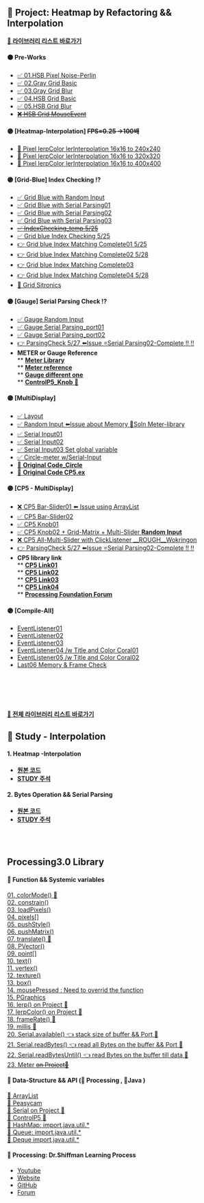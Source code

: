 ## 🎯 Project: Heatmap by Refactoring && Interpolation   
[ **:large_blue_circle: 라이브러리 리스트 바로가기**](#processing30-library)  

#### 🟠 Pre-Works  
* [:white_check_mark: 01.HSB Pixel Noise-Perlin](https://github.com/minchjung/processing3.0/commit/5eb564780b49d74e4ba613e2fb4b23739890c62a)  
* [:white_check_mark: 02.Gray Grid Basic](https://github.com/minchjung/processing3.0/commit/f6dd84972d2e8de67d7b1a5367915c430f357d53)  
* [:white_check_mark: 03.Gray Grid Blur](https://github.com/minchjung/processing3.0/commit/a1ec1397cc06c6f0cd924a4250b7550ac959cce8)  
* [:white_check_mark: 04.HSB Grid Basic](https://github.com/minchjung/processing3.0/commit/88a08d6d1a308f5b0ecf8a9aaf70f3be180f5891)   
* [:white_check_mark: 05.HSB Grid Blur](https://github.com/minchjung/processing3.0/commit/9ac638407579eb7f734a2da2a06462141cb32af4)  
* [~~:x: HSB Grid MouseEvent~~](https://github.com/minchjung/processing3.0/commit/a258af83b770b330eec3ff04bf2abfa14688b81b)  
#### 🟣 [Heatmap-Interpolation]    ~~FPS=0.25 ->100배~~
* [:balloon: Pixel lerpColor lerInterpolation 16x16 to 240x240](https://github.com/minchjung/processing3.0/commit/01221a6c4aad188f886cc5b4699cd3ed9a4c4985)  
* [:balloon: Pixel lerpColor lerInterpolation 16x16 to 320x320](https://github.com/minchjung/processing3.0/commit/10891942edd978d1e93fdf007e40d6474c53ba1a)    
* [:balloon: Pixel lerpColor lerInterpolation 16x16 to 400x400](https://github.com/minchjung/processing3.0/commit/c26e4a2f49e489497fdf838975d4bacb418cc3cc)    

#### 🟣 [Grid-Blue] Index Checking ⁉️    
* [:white_check_mark: Grid Blue with Random Input](https://github.com/minchjung/processing3.0/commit/4062ccdd8389fe838efb2d272532538fa0192eaa)  
* [:white_check_mark: Grid Blue with Serial Parsing01](https://github.com/minchjung/processing3.0/commit/cdbf3628de6a8c12950a15dee3f85843e55f9955)  
* [:white_check_mark: Grid Blue with Serial Parsing02](https://github.com/minchjung/processing3.0/commit/79d615e1bf78aa0f8a8141ca9ec017aff3ac6e23)    
* [:white_check_mark: Grid Blue with Serial Parsing03](https://github.com/minchjung/processing3.0/commit/bda92501fc080e658dc1f2e9951688c21d3374e3)  
* [~~:white_check_mark: IndexChecking_temp 5/25~~](https://github.com/minchjung/processing3.0/commit/452e29d405e0d75bf6418eba16ff23773aade6e6)
* [:white_check_mark: Grid blue Index Checking 5/25](https://github.com/minchjung/processing3.0/commit/0f10fcf92f51f93c3da9af628ea0f8f928a2875e)  
* [:point_right: Grid blue Index Matching Complete01 5/25](https://github.com/minchjung/processing3.0/commit/b9df2222b3c4c5a6e57315e8677a1753d99ef52e)   
* [:point_right: Grid blue Index Matching Complete02 5/28](https://github.com/minchjung/processing3.0/blob/352086ec07c38ed1da7e9444c9090785292f2681/Serial_index03/Serial_index03.pde)  
* [:point_right: Grid blue Index Matching Complete03](https://github.com/minchjung/processing3.0/commit/c561ef65407d5c0d8df9b9b3e61022dccd15ff94)  
* [:point_right: Grid blue Index Matching Complete04 5/28](https://github.com/minchjung/processing3.0/commit/970fe0f0ba795901cb1e8b05fd848b318cbae1b4)  
* [:balloon: Grid Sitronics](https://github.com/minchjung/processing3.0/commit/846b601b57906bcac59a7ee833bdcda8afcb9197)  

#### 🟣 [Gauge]   Serial Parsing Check :interrobang:  
* [:white_check_mark: Gauge Random Input](https://githu:heavy_exclamation_mark:b.com/minchjung/processing3.0/commit/ebace53341075796a0de1eeaedff14f743d48062)  
* [:white_check_mark: Gauge Serial Parsing_port01](https://github.com/minchjung/processing3.0/commit/473a128a60ee23fb21d83480c4e9e58611c1a5ff)  
* [:white_check_mark: Gauge Serial Parsing_port02](https://github.com/minchjung/processing3.0/commit/1834204652348db8372770da4412a3166e1a212f)  
* [👉 ParsingCheck 5/27 ⬅️Issue =Serial Parsing02-Complete :bangbang: :bangbang:](https://github.com/minchjung/processing3.0/commit/a854633ae17bcbc389ed383aa67112cbcf41d74d)  
* __METER or Gauge Reference__     
** [**Meter Library**](https://github.com/L3Dnam/Professional-Gauges-with-Processing)  
** [**Meter reference**](https://thenewstack.io/off-the-shelf-hacker-use-processings-meter-library-to-build-gauges/)    
** [**Gauge different one**](https://github.com/BillKujawa/meter)  
** [**ControlP5_Knob** 🎯](https://awesomeopensource.com/project/sojamo/controlp5#controllers)  

#### 🟣 [MultiDisplay]  
* [:white_check_mark: Layout](https://github.com/minchjung/processing3.0/commit/6a535f6693d6be9fb1b67593bec32c6421030e0e)   
* [:white_check_mark: Random Input ⬅️Issue about Memory 📑Soln Meter-library](https://github.com/minchjung/processing3.0/commit/fcad487824c4f115f8d37043640a99223c0192fa)  
* [:white_check_mark: Serial Input01](https://github.com/minchjung/processing3.0/commit/d66de55d7f21ebbff9137a418a2aa0b65938a6e3)    
* [✅ Serial Input02](https://github.com/minchjung/processing3.0/commit/571b36968dd9b7f08bafb403942223f8b9c4550c)      
* [✅ Serial Input03 Set global variable](https://github.com/minchjung/processing3.0/commit/3804a5d697be3829adddd344ae680be8a8f7a676)       
* [✅ Circle-meter w/Serial-Input](https://github.com/minchjung/processing3.0/commit/662bbc25b0391d42e2d0eee5192aecf0a0d34e99)  
* [:apple: __Original Code_Circle__](https://github.com/minchjung/processing3.0/commit/5f6daa1840eb48475d37ed77693a36dd85044a7b)   
* [:apple: __Original Code CP5.ex__](https://github.com/minchjung/processing3.0/commit/be80c95e5c6214d8937085c14cb74d8f7fea5c2e)      

#### 🟣 [CP5 - MultiDisplay]
* [:x: CP5 Bar-Slider01 ⬅️ Issue using ArrayList](https://github.com/minchjung/processing3.0/commit/a883cce7293f9e10449b8b0a8f1d82d3e2f175ef)
* [✅ CP5 Bar-Slider02](https://github.com/minchjung/processing3.0/commit/e0403eba5106cc9e3a1d3e9e24a6c701096ff983)  
* [✅ CP5 Knob01](https://github.com/minchjung/processing3.0/commit/fafdac4ff132e402dba00fedc9ed177dc2bbb502)  
* [✅ CP5 Knob02 + Grid-Matrix + Multi-Slider __Random Input__](https://github.com/minchjung/processing3.0/commit/643b0f6f0a06065b676697f5f30fceca88b6b5e1)  
* [:x: CP5 All-Multi-Slider with ClickListener __ROUGH__Wokringon](https://github.com/minchjung/processing3.0/blob/0094290aa79c622140c6c6d2c4ab4b35162278c3/Cp5_COM_Port02/Cp5_COM_Port02.pde)  
* [👉 ParsingCheck 5/27 ⬅️Issue =Serial Parsing02-Complete :bangbang: :bangbang:](https://github.com/minchjung/processing3.0/commit/a854633ae17bcbc389ed383aa67112cbcf41d74d)  
* __CP5 library link__  
** [__CP5 Link01__](https://awesomeopensource.com/project/sojamo/controlp5#events)  
** [__CP5 Link02__](http://www.sojamo.de/libraries/controlP5/#examples)  
** [__CP5 Link03__](https://github.com/sojamo/controlp5/issues?page=3&q=is%3Aissue+is%3Aopen)   
** [__CP5 Link04__](https://github.com/sojamo/controlp5#help)  
** [__Processing Foundation Forum__](https://discourse.processing.org/)  
#### 🟣 [Compile-All]   
* [EventListener01](https://github.com/minchjung/processing3.0/commit/cdb0bc80f7d4a1990fa86cadeaebdbdde830d380)  
* [EventListener02](https://github.com/minchjung/processing3.0/commit/6eb430afb1b823212ff14cecf0c6e13d39f8c58c)  
* [EventListener03](https://github.com/minchjung/processing3.0/blob/8fb9dd5b30e366e15c32e72557f152a7530673c3/last04/last04.pde)   
* [EventListener04 /w Title and Color Coral01](https://github.com/minchjung/processing3.0/commit/4c74f32d1f885f9f65bfd9e32aa39a44485e434d)  
* [EventListener05 /w Title and Color Coral02](https://github.com/minchjung/processing3.0/blob/master/last05/last05.pde)  
* [Last06 Memory & Frame Check](https://github.com/minchjung/processing3.0/commit/4c44e28d192d7e824bae582b74b1e124e68eb991)  
  

<br/>  
<br/>  
<br/>  
<br/>

[**:large_blue_circle: 전체 라이브러리 리스트 바로가기**](#processing30-library)  

## 📕 Study - Interpolation 
#### 1. Heatmap -Interpolation 
* [**원본 코드**](https://forum.processing.org/two/discussion/26588/how-to-simplify-this-code-heat-map)  
* [**STUDY 주석**](https://github.com/minchjung/processing3.0/commit/98749ab49862dbc37346b00bc82244c1e05cc050)  

#### 2. Bytes Operation && Serial Parsing 
* [**원본 코드**](https://www.sensitronics.com/tutorials/fsr-matrix-array/page8.php)   
* [**STUDY 주석**](https://github.com/minchjung/processing3.0/commit/98749ab49862dbc37346b00bc82244c1e05cc050)   
<br/>  
<br/>  


## Processing3.0 Library
#### :link:  Function && Systemic variables  
[01. colorMode() 🎯](https://processing.org/reference/colorMode_.html)  
[02. constrain()](https://processing.org/reference/constrain_.html)  
[03. loadPixels()](https://processing.org/reference/loadPixels_.html)  
[04. pixels[]](https://processing.org/reference/pixels.html)  
[05. pushStyle()](https://www.processing.org/reference/pushStyle_.html)  
[06. pushMatrix()](https://processing.org/reference/pushMatrix_.html)    
[07. translate() 🎯](https://processing.org/reference/translate_.html)    
[08. PVector()](https://processing.org/reference/PVector.html)  
[09. point[]](https://processing.org/reference/point_.html)  
[10. text()](https://processing.org/reference/text_.html)    
[11. vertex()](https://processing.org/reference/vertex_.html)    
[12. texture()](https://processing.org/reference/texture_.html)    
[13. box()](https://processing.org/reference/box_.html)   
[14. mousePressed : Need to overrid the function](https://processing.org/reference/mousePressed_.html)    
[15. PGraphics](https://processing.org/reference/PGraphics.html)   
[16. lerp()  on Project 🎯](https://processing.org/reference/lerp_.html)    
[17. lerpColor() on Project 🎯](https://www.processing.org/reference/lerpColor_.html)    
[18. frameRate() 🎯](https://processing.org/reference/frameRate_.html)  
[19. millis 🎯](https://www.processing.org/reference/millis_.html)  
[20. Serial.available()  👈 stack size of buffer && Port 🎯](https://processing.org/reference/libraries/serial/Serial_available_.html)    
[21. Serial.readBytes()  👈 read all Bytes on the buffer && Port 🎯](https://processing.org/reference/libraries/serial/Serial_readBytes_.html)  
[22. Serial.readBytesUntil()  👈 read Bytes on the buffer till data 🎯](https://processing.org/reference/libraries/serial/Serial_readBytesUntil_.html)  
[23. Meter ~~on Project:dart:~~](https://github.com/L3Dnam/Professional-Gauges-with-Processing)   

#### :link: Data-Structure && API (:eggplant: Processing ,  :chestnut:Java )
[:eggplant: ArrayList](https://processing.org/reference/ArrayList.html)     
[:eggplant: Peasycam](http://mrfeinberg.com/peasycam/)  
[:eggplant: Serial on Project 🎯](https://www.processing.org/reference/libraries/serial/Serial.html)  
[:eggplant: ControlP5 🎯](https://awesomeopensource.com/project/sojamo/controlp5#controllers)   
[:chestnut: HashMap: import.java.util.*](https://processing.org/reference/HashMap.html)  
[:chestnut: Queue: import.java.util.*](https://forum.processing.org/two/discussion/23900/fifo-and-lifo)  
[:chestnut: Deque import.java.util.*](https://forum.processing.org/two/discussion/23900/fifo-and-lifo)  

#### 🔗 Processing: Dr.Shiffman Learning Process     
* [ Youtube](https://www.youtube.com/channel/UCvjgXvBlbQiydffZU7m1_aw)  
* [ Website]( https://thecodingtrain.com/)  
* [ GitHub](https://github.com/CodingTrain)  
* [ Forum](https://processing.org/)  

